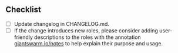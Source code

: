 ## Checklist

- [ ] Update changelog in CHANGELOG.md.
- [ ] If the change introduces new roles, please consider adding user-friendly descriptions to the roles with the annotation [giantswarm.io/notes](https://github.com/giantswarm/k8smetadata/blob/dff3b2358977e13c90479c66e21c728a96ddfe6d/pkg/annotation/general.go#L12) to help explain their purpose and usage.
